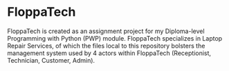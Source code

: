 # FloppaTech
FloppaTech is created as an assignment project for my Diploma-level Programming with Python (PWP) module. FloppaTech specializes in Laptop Repair Services, of which the files local to this repository bolsters the management system used by 4 actors within FloppaTech (Receptionist, Technician, Customer, Admin).
